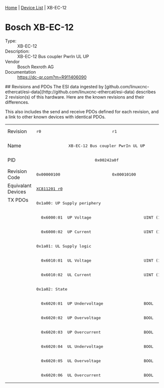 <div class="nav"><a href="/esi-data">Home</a> | <a href="/esi-data/devices">Device List</a> | XB-EC-12</div>

#  Bosch XB-EC-12

<dl>
  <dt>Type:</dt><dd>XB-EC-12</dd>
  <dt>Description:</dt><dd>XB-EC-12 Bus coupler PwrIn UL UP</dd>
  <dt>Vendor</dt><dd>Bosch Rexroth AG</dd>
  <dt>Documentation</dt><dd><a href="https://dc-qr.com?m=R911406090">https://dc-qr.com?m=R911406090</a></dd>
</dl>
## Revisions and PDOs
The ESI data ingested by [github.com/linuxcnc-ethercat/esi-data](http://github.com/linuxcnc-ethercat/esi-data) describes 2 revision(s) of this hardware.  Here are the known revisions and their differences.

This also includes the send and receive PDOs defined for each revision, and a link to other known devices with identical PDOs.

<table>
<tr >
<td class="first">Revision</td>
<td ><pre>r0</pre></td>
<td ><pre>r1</pre></td>
</tr>
<tr >
<td class="first">Name</td>
<td  colspan=2 align="center"><pre>XB-EC-12 Bus coupler PwrIn UL UP</pre></td>
</tr>
<tr >
<td class="first">PID</td>
<td  colspan=2 align="center"><pre>0x00242a0f</pre></td>
</tr>
<tr >
<td class="first">Revision Code</td>
<td ><pre>0x00000100</pre></td>
<td ><pre>0x00010100</pre></td>
</tr>
<tr >
<td class="first">Equivalant Devices</td>
<td ><pre><a href="XC811201">XC811201 r0</a></pre></td>
<td ></td>
</tr>
<tr class="txpdo pdosection">
<td class="first" rowspan=13 valign=top>TX PDOs</td>
<td colspan=2 align="left"><pre>0x1a00: UP Supply periphery</pre></td>
<td></td>
</tr>
<tr class="txpdo">
<td  colspan=2 align="left"><pre>  0x6000:01  UP Voltage                      UINT (16 bits)</pre></td>
</tr>
<tr class="txpdo">
<td  colspan=2 align="left"><pre>  0x6000:02  UP Current                      UINT (16 bits)</pre></td>
</tr>
<tr class="txpdo pdosection">
<td  colspan=2 align="left"><pre>0x1a01: UL Supply logic</pre></td>
</tr>
<tr class="txpdo">
<td  colspan=2 align="left"><pre>  0x6010:01  UL Voltage                      UINT (16 bits)</pre></td>
</tr>
<tr class="txpdo">
<td  colspan=2 align="left"><pre>  0x6010:02  UL Current                      UINT (16 bits)</pre></td>
</tr>
<tr class="txpdo pdosection">
<td  colspan=2 align="left"><pre>0x1a02: State</pre></td>
</tr>
<tr class="txpdo">
<td  colspan=2 align="left"><pre>  0x6020:01  UP Undervoltage                 BOOL</pre></td>
</tr>
<tr class="txpdo">
<td  colspan=2 align="left"><pre>  0x6020:02  UP Overvoltage                  BOOL</pre></td>
</tr>
<tr class="txpdo">
<td  colspan=2 align="left"><pre>  0x6020:03  UP Overcurrent                  BOOL</pre></td>
</tr>
<tr class="txpdo">
<td  colspan=2 align="left"><pre>  0x6020:04  UL Undervoltage                 BOOL</pre></td>
</tr>
<tr class="txpdo">
<td  colspan=2 align="left"><pre>  0x6020:05  UL Overvoltage                  BOOL</pre></td>
</tr>
<tr class="txpdo">
<td  colspan=2 align="left"><pre>  0x6020:06  UL Overcurrent                  BOOL</pre></td>
</tr>
</table>
